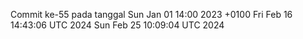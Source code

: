 Commit ke-55 pada tanggal Sun Jan 01 14:00 2023 +0100
Fri Feb 16 14:43:06 UTC 2024
Sun Feb 25 10:09:04 UTC 2024
